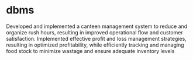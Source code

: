 # dbms
Developed and implemented a canteen management system to reduce and organize rush hours, resulting in improved operational flow and customer satisfaction.
Implemented effective profit and loss management strategies, resulting in optimized profitability, while efficiently tracking and managing food stock to minimize wastage and ensure adequate inventory levels
